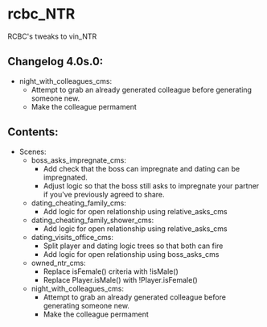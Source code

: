 # rcbc\_NTR
RCBC's tweaks to vin\_NTR

## Changelog 4.0s.0:
* night\_with\_colleagues\_cms:
  * Attempt to grab an already generated colleague before generating someone new.
  * Make the colleague permament

## Contents:
* Scenes:
  * boss\_asks\_impregnate\_cms:
    * Add check that the boss can impregnate and dating can be impregnated.
    * Adjust logic so that the boss still asks to impregnate your partner if
      you've previously agreed to share.
  * dating\_cheating\_family\_cms:
    * Add logic for open relationship using relative\_asks\_cms
  * dating\_cheating\_family\_shower\_cms:
    * Add logic for open relationship using relative\_asks\_cms
  * dating\_visits\_office\_cms:
    * Split player and dating logic trees so that both can fire
    * Add logic for open relationship using boss\_asks\_cms
  * owned\_ntr\_cms:
    * Replace isFemale() criteria with !isMale()
    * Replace Player.isMale() with !Player.isFemale()
  * night\_with\_colleagues\_cms:
    * Attempt to grab an already generated colleague before generating someone new.
    * Make the colleague permament
